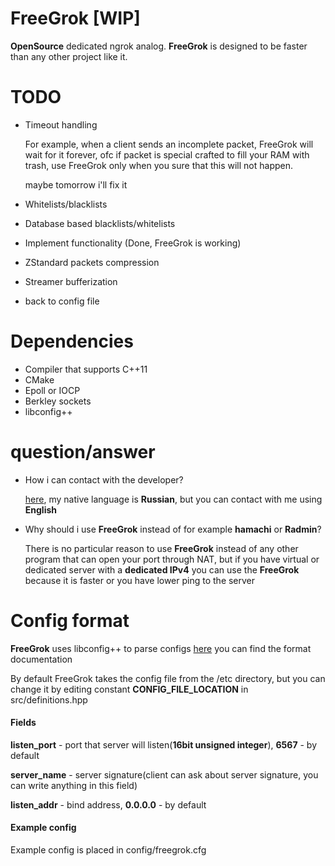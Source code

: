 # FreeGrok \[WIP\]

**OpenSource** dedicated ngrok analog.
**FreeGrok** is designed to be faster than any other project like it.

# TODO

- Timeout handling
   
   For example, when a client sends an incomplete packet, FreeGrok will 
   wait for it forever, ofc if packet is special crafted to fill your RAM with trash,
   use FreeGrok only when you sure that this will not happen.
   
   maybe tomorrow i'll fix it
- Whitelists/blacklists
- Database based blacklists/whitelists
- Implement functionality (Done, FreeGrok is working)
- ZStandard packets compression
- Streamer bufferization
- back to config file

# Dependencies

- Compiler that supports C++11
- CMake
- Epoll or IOCP
- Berkley sockets
- libconfig++

# question/answer

- How i can contact with the developer?

    [here](https://t.me/kvxmmu), my native language is **Russian**, but you can contact with 
    me using **English**
    
- Why should i use **FreeGrok** instead of for example **hamachi** or **Radmin**?

    There is no particular reason to use **FreeGrok** instead of any other program that can
    open your port through NAT, but if you have virtual or dedicated server
    with a __dedicated IPv4__ you can use the **FreeGrok** because it is faster or 
    you have lower ping to the server


# Config format

**FreeGrok** uses libconfig++ to parse configs
[here](https://hyperrealm.github.io/libconfig/libconfig_manual.html#Configuration-Files) you can find the format documentation

By default FreeGrok takes the config file from the /etc directory, but you can change it by editing 
constant **CONFIG_FILE_LOCATION** in src/definitions.hpp

#### Fields
**listen_port** - port that server will listen(**16bit unsigned integer**), **6567** - by default

**server_name** - server signature(client can ask about server signature, you can write anything in this field)

**listen_addr** - bind address, **0.0.0.0** - by default

#### Example config

Example config is placed in config/freegrok.cfg

